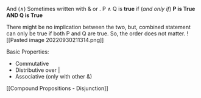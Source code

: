 And (∧)
   Sometimes written with & or .
P ∧ Q is **true** if (*and only if*) **P is True AND Q is True** 

There might be no implication between the two, but, combined statement can only be true if both P and Q are true. So, the order does not matter.
![[Pasted image 20220930211314.png]]

Basic Properties:
- Commutative
- Distributive over |
- Associative (only with other &)

[[Compound Propositions - Disjunction]]



